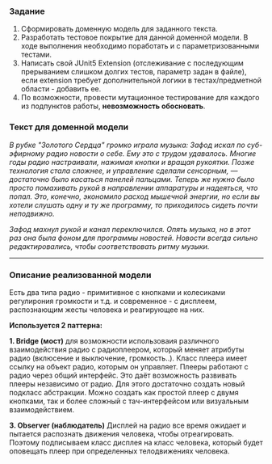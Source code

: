 ### Задание
1. Сформировать доменную модель для заданного текста.
2. Разработать тестовое покрытие для данной доменной модели. В ходе выполнения необходимо поработать и с параметризованными тестами.
3. Написать свой JUnit5 Extension (отслеживание c последующим прерыванием слишком долгих тестов, параметр задан в файле), если extension требует дополнительной логики в тестах/предметной области - добавить ее.
4. По возможности, провести мутационное тестирование для каждого из подпунктов работы, **невозможность обосновать**.

### Текст для доменной модели  

*В рубке "Золотого Сердца" громко играла музыка: Зафод искал по суб-эфирному радио новости о себе. Ему это с трудом удавалось. Многие годы радио настраивали, нажимая кнопки и вращая рукоятки. Позже технология стала сложнее, и управление сделали сенсорным, — достаточно было касаться панелей пальцами. Теперь же нужно было просто помахивать рукой в направлении аппаратуры и надеяться, что попал. Это, конечно, экономило расход мышечной энергии, но если вы хотели слушать одну и ту же программу, то приходилось сидеть почти неподвижно.*  

*Зафод махнул рукой и канал переключился. Опять музыка, но в этот раз она была фоном для программы новостей. Новости всегда сильно редактировались, чтобы соответствовать ритму музыки.*

---

### Описание реализованной модели

Есть два типа радио - примитивное с кнопками и колесиками регулирония громкости и т.д. и современное - с дисплеем, распознающим жесты человека и реагирующее на них.

**Используется 2 паттерна:**

**1. Bridge (мост)** для возможности использоваия различного взаимодействия радио с радиоплеером, который меняет атрибуты радио (вклюсение и выключение, громкость..).
Класс плеера имеет ссылку на объект радио, которым он управляет. Плееры работают с радио через общий интерфейс. Это даёт возможность развивать плееры независимо от радио. 
Для этого достаточно создать новый подкласс абстракции. Можно создать как простой плеер с двумя кнопками, так и более сложный с тач-интерфейсом или визуальным взаимодействием.

**3. Observer (наблюдатель)** Дисплей на радио все время ожидает и пытается распознать движения человека, чтобы отреагировать. 
Поэтому подписываем класс дисплея на класс человека, который будет оповещать плеер при определенных телодвижениях человека. 

